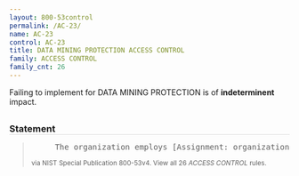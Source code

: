 ```yaml
---
layout: 800-53control
permalink: /AC-23/
name: AC-23
control: AC-23
title: DATA MINING PROTECTION ACCESS CONTROL
family: ACCESS CONTROL
family_cnt: 26
---
```

<p class="text-">Failing to implement for DATA MINING PROTECTION is of <b>indeterminent</b> impact.</p>

<h3 style="border-bottom:1px solid #ddd;margin:30px 0 8px 0;">Statement</h3>
<blockquote>
<pre>     The organization employs [Assignment: organization-defined data mining prevention and detection techniques] for [Assignment: organization-defined data storage objects] to adequately detect and protect against data mining. 
</pre>
<p><small>via NIST Special Publication 800-53v4. View all 26 <i>ACCESS CONTROL</i> rules. <a href="/cce/ssg/group/$Group_id"><span class="glyphicon glyphicon-link"></span></a> </small></p>
</blockquote>

